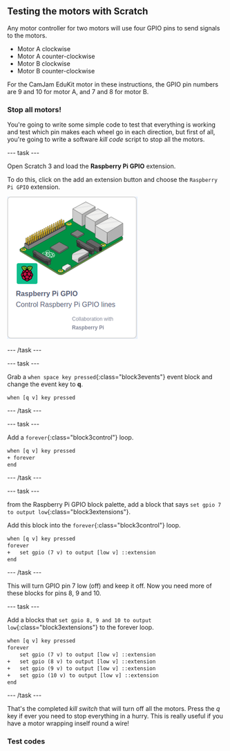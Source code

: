 ## Testing the motors with Scratch

Any motor controller for two motors will use four GPIO pins to send signals to the motors.
+ Motor A clockwise
+ Motor A counter-clockwise
+ Motor B clockwise
+ Motor B counter-clockwise

For the CamJam EduKit motor in these instructions, the GPIO pin numbers are 9 and 10 for motor A, and 7 and 8 for motor B.

### Stop all motors!

You're going to write some simple code to test that everything is working and test which pin makes each wheel go in each direction, but first of all, you're going to write a software _kill code_ script to stop all the motors.

--- task ---

Open Scratch 3 and load the **Raspberry Pi GPIO** extension.

To do this, click on the add an extension button and choose the `Raspberry Pi GPIO` extension.

![Add the Raspberry Pi GPIO extension](images/testing_GPIOextension.png)

--- /task ---

--- task ---

Grab a `when space key pressed`{:class="block3events"} event block and change the event key to **q**.

```blocks3
when [q v] key pressed
```

--- /task ---

--- task ---

Add a `forever`{:class="block3control"} loop.

```blocks3
when [q v] key pressed
+ forever
end
```

--- /task ---

--- task ---

from the Raspberry Pi GPIO block palette, add a block that says `set gpio 7 to output low`{:class="block3extensions"}.

Add this block into the `forever`{:class="block3control"} loop.

```blocks3
when [q v] key pressed
forever
+   set gpio (7 v) to output [low v] ::extension
end
```

--- /task ---

This will turn GPIO pin 7 low (off) and keep it off. Now you need more of these blocks for pins 8, 9 and 10.

--- task ---

Add a blocks that `set gpio 8, 9 and 10 to output low`{:class="block3extensions"} to the forever loop.

```blocks3
when [q v] key pressed
forever
    set gpio (7 v) to output [low v] ::extension
+   set gpio (8 v) to output [low v] ::extension
+   set gpio (9 v) to output [low v] ::extension
+   set gpio (10 v) to output [low v] ::extension
end
```

--- /task ---

That's the completed _kill switch_ that will turn off all the motors. Press the *q* key if ever you need to stop everything in a hurry. This is really useful if you have a motor wrapping inself round a wire!

### Test codes




